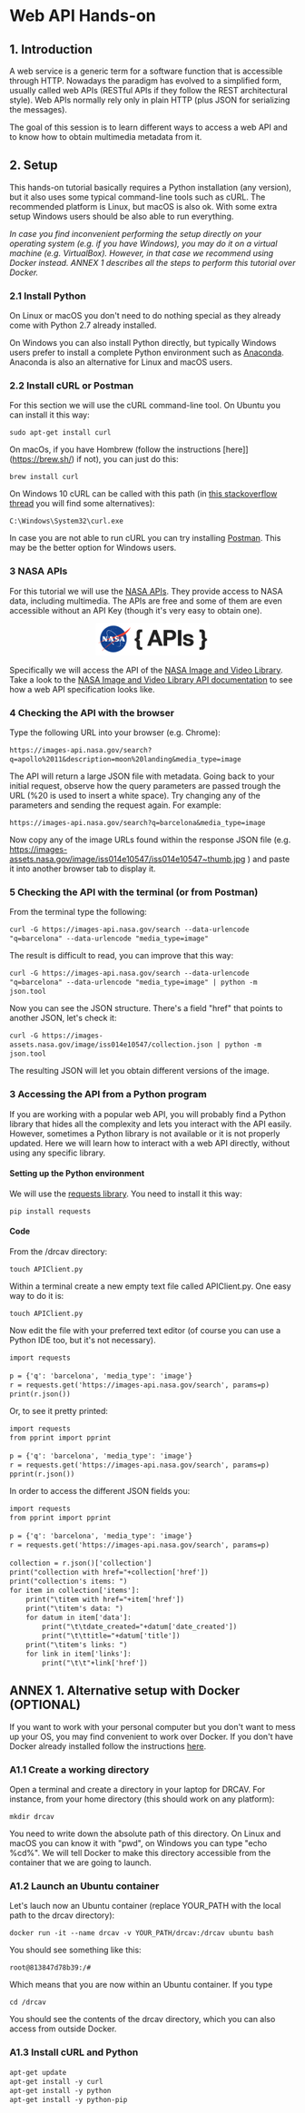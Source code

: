 # Web API Hands-on

## 1.	Introduction

A web service is a generic term for a software function that is accessible through HTTP. Nowadays the paradigm has evolved to a simplified form, usually called web APIs (RESTful APIs if they follow the REST architectural style). Web APIs normally rely only in plain HTTP (plus JSON for serializing the messages). 

The goal of this session is to learn different ways to access a web API and to know how to obtain multimedia metadata from it.  

## 2.	Setup

This hands-on tutorial basically requires a Python installation (any version), but it also uses some typical command-line tools such as cURL. The recommended platform is Linux, but macOS is also ok. With some extra setup Windows users should be also able to run everything.

*In case you find inconvenient performing the setup directly on your operating system (e.g. if you have Windows), you may do it on a virtual machine (e.g. VirtualBox). However, in that case we recommend using Docker instead. ANNEX 1 describes all the steps to perform this tutorial over Docker.*

### 2.1 Install Python

On Linux or macOS you don't need to do nothing special as they already come with Python 2.7 already installed. 

On Windows you can also install Python directly, but typically Windows users prefer to install a complete Python environment such as [Anaconda](https://www.anaconda.com/distribution/). Anaconda is also an alternative for Linux and macOS users.  

### 2.2 Install cURL or Postman

For this section we will use the cURL command-line tool. On Ubuntu you can install it this way:

	sudo apt-get install curl

On macOs, if you have Hombrew (follow the instructions [here]](https://brew.sh/) if not), you can just do this:

	brew install curl

On Windows 10 cURL can be called with this path (in [this stackoverflow thread](https://stackoverflow.com/questions/9507353/how-do-i-install-and-use-curl-on-windows/50200838#50200838) you will find some alternatives):

	C:\Windows\System32\curl.exe

In case you are not able to run cURL you can try installing [Postman](https://www.postman.com/). This may be the better option for Windows users.

### 3 NASA APIs

For this tutorial we will use the [NASA APIs](https://api.nasa.gov/). They provide access to NASA data, including multimedia. The APIs are free and some of them are even accessible without an API Key (though it's very easy to obtain one).
<p align="center"><img src="nasa.png" alt="nasa logo" width="200"/></p>

Specifically we will access the API of the [NASA Image and Video Library](https://images.nasa.gov/). Take a look to the [NASA Image and Video Library API documentation](https://images.nasa.gov/docs/images.nasa.gov_api_docs.pdf) to see how a web API specification looks like.

### 4 Checking the API with the browser

Type the following URL into your browser (e.g. Chrome):

	https://images-api.nasa.gov/search?q=apollo%2011&description=moon%20landing&media_type=image

The API will return a large JSON file with metadata. Going back to your initial request, observe how the query parameters are passed trough the URL (%20 is used to insert a white space). Try changing any of the parameters and sending the request again. For example:

	https://images-api.nasa.gov/search?q=barcelona&media_type=image

Now copy any of the image URLs found within the response JSON file (e.g. https://images-assets.nasa.gov/image/iss014e10547/iss014e10547~thumb.jpg
) and paste it into another browser tab to display it.

### 5 Checking the API with the terminal (or from Postman)

From the terminal type the following:

	curl -G https://images-api.nasa.gov/search --data-urlencode "q=barcelona" --data-urlencode "media_type=image"

The result is difficult to read, you can improve that this way:

	curl -G https://images-api.nasa.gov/search --data-urlencode "q=barcelona" --data-urlencode "media_type=image" | python -m json.tool

Now you can see the JSON structure. There's a field "href" that points to another JSON, let's check it:

	curl -G https://images-assets.nasa.gov/image/iss014e10547/collection.json | python -m json.tool

The resulting JSON will let you obtain different versions of the image.


### 3 Accessing the API from a Python program

If you are working with a popular web API, you will probably find a Python library that hides all the complexity and lets you interact with the API easily. However, sometimes a Python library is not available or it is not properly updated. Here we will learn how to interact with a web API directly, without using any specific library. 

#### Setting up the Python environment

We will use the [requests library](https://requests.readthedocs.io/en/master/). You need to install it this way:

	pip install requests


#### Code

From the /drcav directory:

	touch APIClient.py

Within a terminal create a new empty text file called APIClient.py. One easy way to do it is:

	touch APIClient.py

Now edit the file with your preferred text editor (of course you can use a Python IDE too, but it's not necessary). 


	import requests

	p = {'q': 'barcelona', 'media_type': 'image'}
	r = requests.get('https://images-api.nasa.gov/search', params=p)
	print(r.json())

Or, to see it pretty printed:

	import requests
	from pprint import pprint

	p = {'q': 'barcelona', 'media_type': 'image'}
	r = requests.get('https://images-api.nasa.gov/search', params=p)
	pprint(r.json())

In order to access the different JSON fields you:

	import requests
	from pprint import pprint

	p = {'q': 'barcelona', 'media_type': 'image'}
	r = requests.get('https://images-api.nasa.gov/search', params=p)

	collection = r.json()['collection']
	print("collection with href="+collection['href'])
	print("collection's items: ")
	for item in collection['items']:
		print("\titem with href="+item['href'])	
		print("\titem's data: ")
		for datum in item['data']:
			print("\t\tdate_created="+datum['date_created'])
			print("\t\ttitle="+datum['title'])
		print("\titem's links: ")
		for link in item['links']:
			print("\t\t"+link['href'])


## ANNEX 1.	Alternative setup with Docker (OPTIONAL)

If you want to work with your personal computer but you don't want to mess up your OS, you may find convenient to work over Docker. If you don't have Docker already installed follow the instructions [here](../docker.md). 

### A1.1 Create a working directory

Open a terminal and create a directory in your laptop for DRCAV. For instance, from your home directory (this should work on any platform):

	mkdir drcav

You need to write down the absolute path of this directory. On Linux and macOS you can know it with "pwd", on Windows you can type "echo %cd%". We will tell Docker to make this directory accessible from the container that we are going to launch. 

### A1.2 Launch an Ubuntu container

Let's lauch now an Ubuntu container (replace YOUR_PATH with the local path to the drcav directory):

	docker run -it --name drcav -v YOUR_PATH/drcav:/drcav ubuntu bash

You should see something like this:

	root@813847d78b39:/#

Which means that you are now within an Ubuntu container. If you type

	cd /drcav

You should see the contents of the drcav directory, which you can also access from outside Docker. 

### A1.3 Install cURL and Python

	apt-get update
	apt-get install -y curl
	apt-get install -y python
	apt-get install -y python-pip


